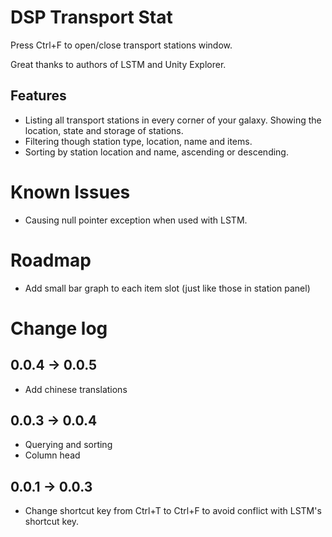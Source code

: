 # DSP Transport Stat

Press Ctrl+F to open/close transport stations window.

Great thanks to authors of LSTM and Unity Explorer.

## Features

- Listing all transport stations in every corner of your galaxy. Showing the location, state and storage of stations.
- Filtering though station type, location, name and items.
- Sorting by station location and name, ascending or descending.

# Known Issues

- Causing null pointer exception when used with LSTM.

# Roadmap

- Add small bar graph to each item slot (just like those in station panel)

# Change log

## 0.0.4 -> 0.0.5

- Add chinese translations

## 0.0.3 -> 0.0.4

- Querying and sorting
- Column head

## 0.0.1 -> 0.0.3
- Change shortcut key from Ctrl+T to Ctrl+F to avoid conflict with LSTM's shortcut key.
